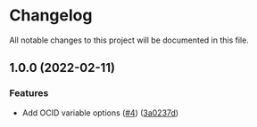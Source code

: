 # Changelog

All notable changes to this project will be documented in this file.

## 1.0.0 (2022-02-11)


### Features

* Add OCID variable options ([#4](https://github.com/wandb/terraform-kubernetes-wandb/issues/4)) ([3a0237d](https://github.com/wandb/terraform-kubernetes-wandb/commit/3a0237d22de9fd5493765571d5bfe9e56921f5eb))
